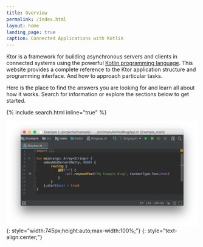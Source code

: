 ```yaml
---
title: Overview
permalink: /index.html
layout: home
landing_page: true
caption: Connected Applications with Kotlin
---
```


Ktor is a framework for building asynchronous servers and clients in connected systems using the powerful [Kotlin programming language](https://kotlinlang.org). 
This website provides a complete reference to the Ktor application structure and programming interface. And how to approach particular tasks.

Here is the place to find the answers you are looking for and learn all about how it works.
Search for information or explore the sections below to get started. 


{% include search.html inline="true" %} 

![Ktor Example](/pages/what-is-ktor-shadow.png){: style="width:745px;height:auto;max-width:100%;"}
{: style="text-align:center;"}
